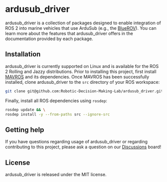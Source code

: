 # ardusub_driver

ardusub_driver is a collection of packages designed to enable integration of
ROS 2 into marine vehicles that use ArduSub (e.g., the [BlueROV](https://bluerobotics.com/)).
You can learn more about the features that ardusub_driver offers in the
documentation provided by each package.

## Installation

ardusub_driver is currently supported on Linux and is available for the ROS 2
Rolling and Jazzy distributions. Prior to installing this project, first
install [MAVROS](https://github.com/mavlink/mavros) and its dependencies. Once
MAVROS has been successfully installed, clone ardusub_driver to the `src`
directory of your ROS workspace:

```bash
git clone git@github.com:Robotic-Decision-Making-Lab/ardusub_driver.git
```

Finally, install all ROS dependencies using `rosdep`:

```bash
rosdep update && \
rosdep install -y --from-paths src --ignore-src
```

## Getting help

If you have questions regarding usage of ardusub_driver or regarding
contributing to this project, please ask a question on our [Discussions](https://github.com/Robotic-Decision-Making-Lab/ardusub_driver/discussions)
board!

## License

ardusub_driver is released under the MIT license.
